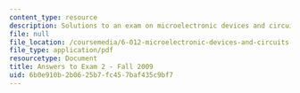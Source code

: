 ```yaml
---
content_type: resource
description: Solutions to an exam on microelectronic devices and circuits.
file: null
file_location: /coursemedia/6-012-microelectronic-devices-and-circuits-fall-2009/6b0e910b2b0625b7fc457baf435c9bf7_MIT6_012F09_exam2_sol.pdf
file_type: application/pdf
resourcetype: Document
title: Answers to Exam 2 - Fall 2009
uid: 6b0e910b-2b06-25b7-fc45-7baf435c9bf7
---
```

